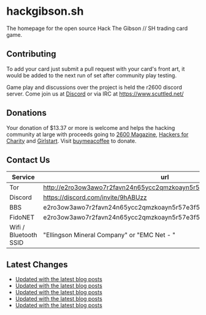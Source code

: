 # hackgibson.sh
The homepage for the open source Hack The Gibson // SH trading card game.


## Contributing

To add your card just submit a pull request with your card's front art, it would be added to the next run of set after community play testing.

Game play and discussions over the project is held the r2600 discord server. Come join us at [Discord](https://discord.com/invite/9hABUzz) or via IRC at https://www.scuttled.net/


## Donations

Your donation of $13.37 or more is welcome and helps the hacking community at large with proceeds going to [2600 Magazine](https://2600.com/), [Hackers for Charity](https://hackersforcharity.org) and [Girlstart](https://girlstart.org).  Visit [buymeacoffee](https://www.buymeacoffee.com/hackgibson.sh) to donate.


## Contact Us

Service | url
-|-
Tor | http://e2ro3ow3awo7r2favn24n65ycc2qmzkoayn5r57e3f56nvjwdcgg32ad.onion
Discord | https://discord.com/invite/9hABUzz
BBS | e2ro3ow3awo7r2favn24n65ycc2qmzkoayn5r57e3f56nvjwdcgg32ad.onion:23
FidoNET | e2ro3ow3awo7r2favn24n65ycc2qmzkoayn5r57e3f56nvjwdcgg32ad.onion:24554
Wifi / Bluetooth SSID | "Ellingson Mineral Company" or "EMC Net - <fidonet address>"

## Latest Changes
<!-- BLOG-POST-LIST:START -->
- [Updated with the latest blog posts](https://github.com/DFW2600/hackgibson.sh/commit/ae24cb756c2780b14059878b39e745634ce13615)
- [Updated with the latest blog posts](https://github.com/DFW2600/hackgibson.sh/commit/642037b3d2b1fe78f6eca94e53581d21c8bc2aa3)
- [Updated with the latest blog posts](https://github.com/DFW2600/hackgibson.sh/commit/6fc269e49a78eec5eaf320a6c68fde21dc26b7db)
- [Updated with the latest blog posts](https://github.com/DFW2600/hackgibson.sh/commit/be7e775866a62defb4af54814e21becf9994c979)
- [Updated with the latest blog posts](https://github.com/DFW2600/hackgibson.sh/commit/6b5e6d575d9c3e01a3727e3da3466720f74ac201)
<!-- BLOG-POST-LIST:END -->
